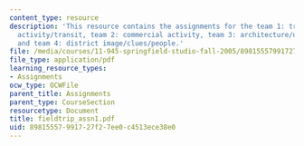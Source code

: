 ```yaml
---
content_type: resource
description: 'This resource contains the assignments for the team 1: traffic/pedestrian
  activity/transit, team 2: commercial activity, team 3: architecture/urban design,
  and team 4: district image/clues/people.'
file: /media/courses/11-945-springfield-studio-fall-2005/89815557991727f27ee0c4513ece38e0_fieldtrip_assn1.pdf
file_type: application/pdf
learning_resource_types:
- Assignments
ocw_type: OCWFile
parent_title: Assignments
parent_type: CourseSection
resourcetype: Document
title: fieldtrip_assn1.pdf
uid: 89815557-9917-27f2-7ee0-c4513ece38e0
---
```

